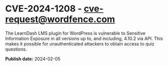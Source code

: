# CVE-2024-1208 - cve-request@wordfence.com

The LearnDash LMS plugin for WordPress is vulnerable to Sensitive Information Exposure in all versions up to, and including, 4.10.2 via API. This makes it possible for unauthenticated attackers to obtain access to quiz questions.

**Publish date:** 2024-02-05

